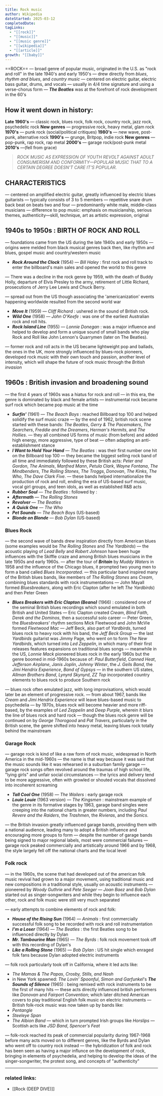 ```yaml
---
title: Rock music
author: Wikipedia
dateStarted: 2025-03-12
completedDate:
tagLinks:
  - "[[rock]]"
  - "[[music]]"
  - "[[music genre]]"
  - "[[wikipedia]]"
  - "[[article]]"
growth: "[[baby]]"
---
```

==ROCK== — broad genre of popular music, originated in the U.S. as "rock and roll" in the late 1940's and early 1950's
— drew directly from *blues*, *rhythm and blues*, and *country music*
— centered on electric guitar, electric bass guitar, drums, and vocals
— usually in 4/4 time signature and using a verse-chorus form
— ***The Beatles*** was at the forefront of rock development in the 60's

## How it went down in history:
**Late 1960's** — classic rock, blues rock, folk rock, country rock, jazz rock, psychedelic rock
**New genres** — progressive rock, heavy metal, glam rock
**1970's** — punk rock (social/political critiques)
**1980's** — new wave, post-punk, alternative rock
**1990's** — grunge, Britpop, indie rock
**New genres** — pop-punk, rap rock, rap metal
**2000's** — garage rock/post-punk metal
**2010's** —(fell from grace)

> *ROCK MUSIC AS EXPRESSION OF YOUTH REVOLT AGAINST ADULT CONSUMERISM AND CONFORMITY—POPULAR MUSIC THAT TO A CERTAIN DEGREE DOESN'T CARE IT'S POPULAR.* 

## CHARACTERISTICS
— centered on amplified electric guitar, greatly influenced by electric blues guitarists
— typically consists of 3 to 5 members
— repetitive snare drum back beat on beats two and four
— predominantly white male, middle-class musicians
— difference to pop music: emphasis on musicianship, serious themes, authenticity—skill, technique, art as artistic expression, original

## 1940s to 1950s : BIRTH OF ROCK AND ROLL
— foundations came from the US during the late 1940s and early 1950s
— origins were melded from black musical genres back then, like rhythm and blues, gospel music and country/western music

- ***Rock Around the Clock*** (1954) — *Bill Haley* : first rock and roll track to enter the billboard's main sales and opened the world to this genre 

— There was a decline in the rock genre by 1959, with the death of Buddy Holly, departure of Elvis Presley to the army, retirement of Little Richard, prosecutions of Jerry Lee Lewis and Chuck Berry. 

— spread out from the US though associating the 'americanization' events happening worldwide resulted from the second world war 

- ***Move It*** (1959) — *Cliff Richard* : ushered in the sound of British rock.
- ***Wild One*** (1958) — *John O'Keefe* : was one of the earliest Australian rock and roll hits. 
- ***Rock Island Line*** (1955) — *Lonnie Donegan* : was a major influence and helped to develop and form a unique sound of small bands who play Rock and Roll like John Lennon's Quarrymen (later on The Beatles). 

— former rock and roll acts in the US became lightweight pop and ballads, the ones in the UK, more strongly influenced by blues-rock pioneers, developed rock music with their own touch and passion, another level of intensity, which will shape the future of rock music through the *British invasion*
## 1960s : British invasion and broadening sound
— the first 4 years of 1960s was a hiatus for rock and roll
— in this era, the genre is dominated by black and female artists
— instrumental rock became surf rock which became pop music at the time
- ***Surfin'*** (1961) — *The Beach Boys* : reached Billboard top 100 and helped solidify the surf music craze 
— by the end of 1962, british rock scene started with these bands: *The Beatles*, *Gerry & The Pacemakers*, *The Searchers*, *Freddie and the Dreamers*, *Herman's Hermits*, and *The Hollies*. 
— they all combined US forms of music (from before) and added high energy, more aggressive, type of beat — often adapting an anti-establishment stance
- ***I Want to Hold Your Hand*** — *The Beatles* : was their first number one hit on the Billboard top 100
— they became the biggest selling rock band of all time and immediately followed by these British acts: *Peter and Gordon*, *The Animals*, *Manfred Mann*, *Petula Clark*, *Wayne Fontana*, *The Mindbenders*, *The Rolling Stones*, *The Troggs*, *Donovan*, *The Kinks*, *The Who*, *The Dave Clark Five*. 
— these bands helped internationalize the production of rock and roll, ending the era of US-based surf music, vocal girl groups, and teen idols, as well as established R&B acts
- ***Rubber Soul*** — *The Beatles* : followed by :
- ***Aftermath*** — *The Rolling Stones*
- ***Revolver*** — *The Beatles*
- ***A Quick One*** — *The Who*
- ***Pet Sounds*** — *The Beach Boys* (US-based)
- ***Blonde on Blonde*** — *Bob Dylan* (US-based)
### Blues Rock

 — the second wave of bands drew inspiration directly from American blues (some examples would be *The Rolling Stones* and *The Yardbirds*) 
 — the acoustic playing of *Lead Belly* and *Robert Johnson* have been huge influences with the Skiffle craze and among British blues musicians in the late 1950s and early 1960s. — after the tour of ***Britain*** by *Muddy Waters* in 1958 and the influence of the Chicago blues, it prompted two young men to form a band called *Blues Incorporated*. 
 — this particular band inspired many of the British blues bands, like members of *The Rolling Stones* ans *Cream*, combining blues standards with rock instrumentations 
— John Mayall formed *Bluesbreakers*, along with Eric Clapton (after he left *The Yardbirds*) and then Peter Green
- ***Blues Breakers with Eric Clapton (Beano)*** (1966) : considered one of the seminal British blues recordings which sound emulated in both British and United States
— Eric Clapton created *Cream*, *Blind Faith*, *Derek and the Dominos*, then a successful
solo career
— Peter Green, the *Bluesbreakers*' rhythm sections Mick Fleetwood and John McVie formed *Fleetwood Mac*
— Jeff Beck, also part of *Yardbirds*, turned blues rock to heavy rock with his band, the *Jeff Beck Group*
— the last *Yardbirds* guitarist was Jimmy Page, who went on to form *The New Yardbirds*, which turned into *Led Zeppelin*, in which many of their first releases features expansions on traditional blues songs
— meanwhile in the US, *Lonnie Mack* pioneered blues rock in the early 1960s but the genre boomed in mid-1960s because of: *Paul Butterfield*, *Canned Heat*, *Jefferson Airplane*, *Janis Joplin*, *Johnny Winter*, the *J. Geils Band*, the *Jimi Hendrix Experience*, *Band of Gypsys*
— in the southern US states, *Allman Brothers Band*, *Lynyrd Skynyrd*, *ZZ Top* incorporated country elements to blues rock to produce Southern rock

— blues rock often emulated jazz, with long improvisations, which would later be an element of progressive rock. 
— from about 1967, bands like *Cream* and *Jimi Hendrix Experience* will leave blues-based music to psychedelia
— by 1970s, blues rock will become heavier and more riff-based, by the examples of *Led Zeppelin* and *Deep Purple*, wherein it blurs the line of blues rock and hard rock
— though the blues rock genre will be continued on by *George Thorogood* and *Pat Travers*, particularly in the British scene, the genre shifted into heavy metal, leaving blues rock totally behind the mainstream

### Garage Rock

— garage rock is kind of like a raw form of rock music, widespread in North America in the mid-1960s 
— the name is that way because it was said that the music sounds like it was rehearsed in a suburban family garage
— garage rock songs often revolved around the traumas of high school life, "lying girls" and unfair social circumstances
— the lyrics and delivery tend to be more aggressive, often with growled or shouted vocals that dissolved into incoherent screaming
- ***Tall Cool One*** (1958) — *The Wailers* : early garage rock
- ***Louie Louie*** (1963 version) — *The Kingsmen* : mainstream example of the genre in its formative stages
by 1963, garage band singles were creeping into the national charts in greater numbers, including *Paul Revere and the Raiders*, the *Trashmen*, the *Rivieras*, and the *Sonics*. 

— the British invasion greatly influenced garage bands, providing them with a national audience, leading many to adopt a British influence and encouraging more groups to form
— despite the number of garage bands being signed to major regional labels, most were commercial failures
— garage rock peaked commercially and artistically around 1966 and by 1968, the style largely fell off the national charts and the local level
### Folk rock

— in the 1960s, the scene that had developed out of the american folk music revival had grown to a major movement, using traditional music and new compositions in a traditional style, usually on acoustic instruments
— pioneered by *Woody Guthrie* and *Pete Seeger*
— *Joan Baez* and *Bob Dylan* started out as singer-songwriters and while they begin to influence each other, rock and folk music were still very much separated

— early attempts to combine elements of rock and folk:
- ***House of the Rising Sun*** (1964) — *Animals* : first commercially successful folk song to be recorded with rock and roll instrumentation
- ***I'm a Loser*** (1964) — *The Beatles* : the first Beatles song to be influenced directly by Dylan
- ***Mr. Tambourine Man*** (1965) — *The Byrds* : folk rock movement took off with this recording of Dylan's
- ***Like a Rolling Stone*** (1965) — *Bob Dylan* : US hit single which enraged folk fans because Dylan adopted electric instruments

— folk rock particularly took off in California, where it led acts like:
- *The Mamas & The Papas*, *Crosby, Stills, and Nash*
- in New York spawned: *The Lovin' Spoonful*, *Simon and Garfunkel*'s ***The Sounds of Silence*** (1965) : being remixed with rock instruments to be the first of many hits
— these acts directly influenced british performers like *Donovan* and *Fairport Convention*; which later ditched American covers to play traditional English folk music on electric instruments
— British folk-rock music was now taken up by bands like:
- *Pentangle*
- *Steeleye Span*
- *The Albion Band*
— which in turn prompted Irish groups like *Horslips*
— Scottish acts like *JSD Band*, *Spencer's Feat*

— folk-rock reached its peak of commercial popularity during 1967-1968 before many acts moved on to different genres, like the Byrds and Dylan who went off to country rock instead
— the hybridization of folk and rock has been seen as having a major influnce on the development of rock, bringing in elements of psychedelia, and helping to develop the ideas of the singer-songwriter, the protest song, and concepts of "authenticity"



---
### related links:
- [[Rock (DEEP DIVE)]]
